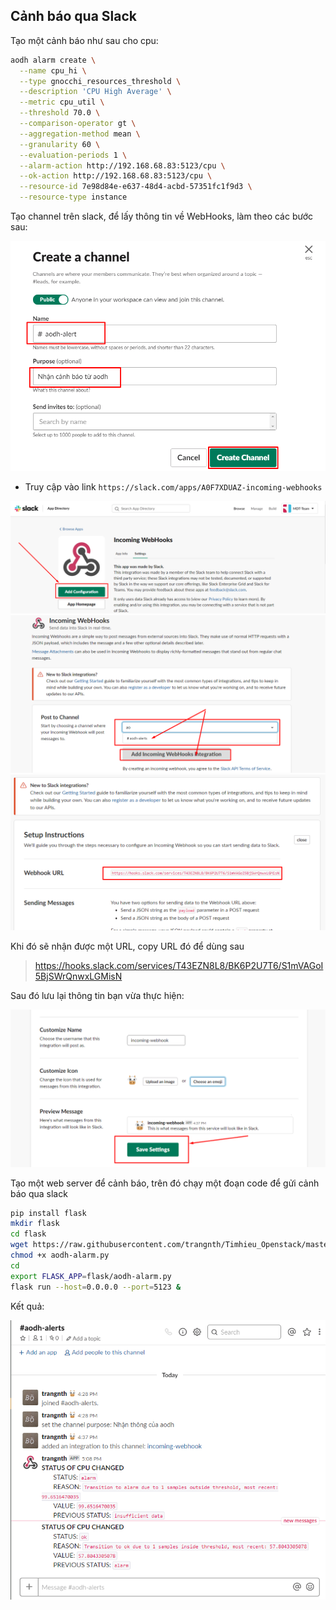 ## Cảnh báo qua Slack

Tạo một cảnh báo như sau cho cpu:

```sh
aodh alarm create \
  --name cpu_hi \
  --type gnocchi_resources_threshold \
  --description 'CPU High Average' \
  --metric cpu_util \
  --threshold 70.0 \
  --comparison-operator gt \
  --aggregation-method mean \
  --granularity 60 \
  --evaluation-periods 1 \
  --alarm-action http://192.168.68.83:5123/cpu \
  --ok-action http://192.168.68.83:5123/cpu \
  --resource-id 7e98d84e-e637-48d4-acbd-57351fc1f9d3 \
  --resource-type instance
```

Tạo channel trên slack, để lấy thông tin về WebHooks, làm theo các bước sau:

<img src="../../img/109.png">

* Truy cập vào link `https://slack.com/apps/A0F7XDUAZ-incoming-webhooks`

<img src="../../img/110.png">

<img src="../../img/111.png">

<img src="../../img/112.png">

Khi đó sẽ nhận được một URL, copy URL đó để dùng sau

> https://hooks.slack.com/services/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

Sau đó lưu lại thông tin bạn vừa thực hiện:

<img src="../../img/113.png">


Tạo một web server để cảnh báo, trên đó chạy một đoạn code để gửi cảnh báo qua slack

```sh
pip install flask
mkdir flask
cd flask
wget https://raw.githubusercontent.com/trangnth/Timhieu_Openstack/master/Doc/08.%20Telemetry/scripts/aodh-alarm.py
chmod +x aodh-alarm.py
cd
export FLASK_APP=flask/aodh-alarm.py
flask run --host=0.0.0.0 --port=5123 & 
```

Kết quả:

<img src="../../img/114.png">




